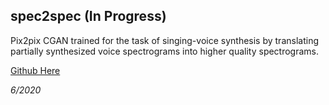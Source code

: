 ## spec2spec (In Progress)

Pix2pix CGAN trained for the task of singing-voice synthesis by translating partially synthesized voice spectrograms into higher quality spectrograms.

[Github Here](https://github.com/Origamijr/spec2spec)

*6/2020*